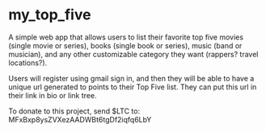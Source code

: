 # my_top_five

A simple web app that allows users to list their favorite top five movies (single movie or series), books (single book or series), music (band or musician), and any other customizable category they want (rappers? travel locations?).

Users will register using gmail sign in, and then they will be able to have a unique url generated to points to their Top Five list. They can put this url in their link in bio or link tree.

To donate to this project, send $LTC to: MFxBxp8ysZVXezAADWBt6tgDf2iqfq6LbY
